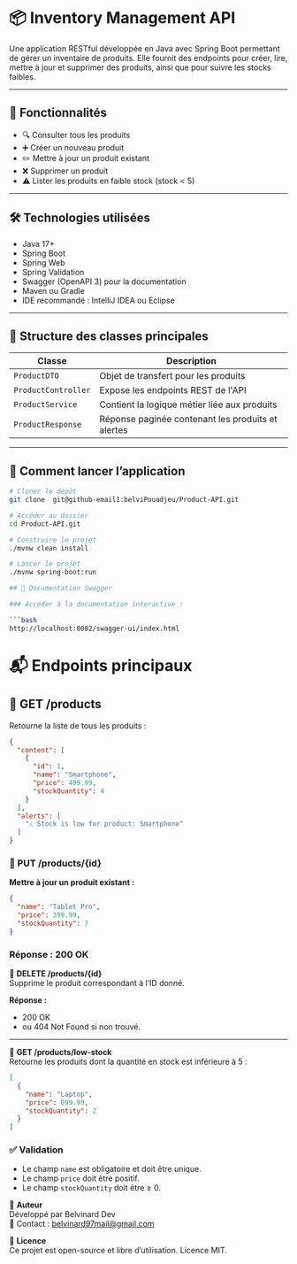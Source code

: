 # 📦 Inventory Management API

Une application RESTful développée en Java avec Spring Boot permettant de gérer un inventaire de produits. Elle fournit des endpoints pour créer, lire, mettre à jour et supprimer des produits, ainsi que pour suivre les stocks faibles.

---

## 🚀 Fonctionnalités

- 🔍 Consulter tous les produits
- ➕ Créer un nouveau produit
- ✏️ Mettre à jour un produit existant
- ❌ Supprimer un produit
- ⚠️ Lister les produits en faible stock (stock < 5)

---

## 🛠️ Technologies utilisées

- Java 17+
- Spring Boot
- Spring Web
- Spring Validation
- Swagger (OpenAPI 3) pour la documentation
- Maven ou Gradle
- IDE recommandé : IntelliJ IDEA ou Eclipse

---

## 📂 Structure des classes principales

| Classe              | Description                                  |
|---------------------|----------------------------------------------|
| `ProductDTO`        | Objet de transfert pour les produits         |
| `ProductController` | Expose les endpoints REST de l'API          |
| `ProductService`    | Contient la logique métier liée aux produits|
| `ProductResponse`   | Réponse paginée contenant les produits et alertes |

---

## 🧪 Comment lancer l’application

```bash
# Cloner le dépôt
git clone  git@github-email1:belviPouadjeu/Product-API.git

# Accéder au dossier
cd Product-API.git

# Construire le projet
./mvnw clean install

# Lancer le projet
./mvnw spring-boot:run

## 📘 Documentation Swagger

### Accéder à la documentation interactive :

```bash
http://localhost:8082/swagger-ui/index.html
```
# 📬 Endpoints principaux

## 🔹 GET /products
Retourne la liste de tous les produits :

```json
{
  "content": [
    {
      "id": 1,
      "name": "Smartphone",
      "price": 499.99,
      "stockQuantity": 4
    }
  ],
  "alerts": [
    "⚠️ Stock is low for product: Smartphone"
  ]
}
```
### 🔹 PUT /products/{id}

**Mettre à jour un produit existant :**

```json
{
  "name": "Tablet Pro",
  "price": 399.99,
  "stockQuantity": 7
}
```
### Réponse : 200 OK

🔹 **DELETE /products/{id}**  
Supprime le produit correspondant à l’ID donné.

**Réponse :**  
- 200 OK  
- ou 404 Not Found si non trouvé.

---
🔹 **GET /products/low-stock**  
Retourne les produits dont la quantité en stock est inférieure à 5 :

```json
[
  {
    "name": "Laptop",
    "price": 899.99,
    "stockQuantity": 2
  }
]
```

### ✅ Validation

- Le champ `name` est obligatoire et doit être unique.
- Le champ `price` doit être positif.
- Le champ `stockQuantity` doit être ≥ 0.

📌 **Auteur**  
Développé par Belvinard Dev  
📧 Contact : belvinard97mail@gmail.com

📄 **Licence**  
Ce projet est open-source et libre d’utilisation. Licence MIT.
